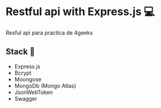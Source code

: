 # Restful api with Express.js 💻

Resful api para practica de 4geeks

## **Stack 🔰**

- Express.js
- Bcrypt
- Moongose
- MongoDb (Mongo Atlas)
- JsonWebToken
- Swagger
